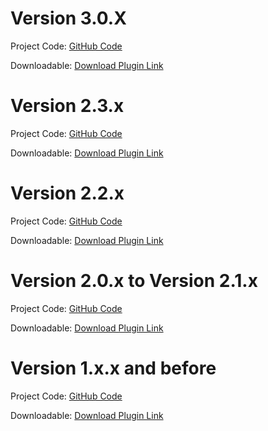 Version 3.0.X
=================================

Project Code: [GitHub Code](https://github.com/cardstream/OpenCart/tree/3.0.X)

Downloadable: [Download Plugin Link](https://github.com/cardstream/OpenCart/archive/3.0.X.zip)


Version 2.3.x
=================================

Project Code: [GitHub Code](https://github.com/cardstream/Opencart/tree/2.3.x)

Downloadable: [Download Plugin Link](https://github.com/cardstream/Opencart/archive/2.3.x.zip)


Version 2.2.x
=================================

Project Code: [GitHub Code](https://github.com/cardstream/Opencart/tree/2.2.x)

Downloadable: [Download Plugin Link](https://github.com/cardstream/Opencart/archive/2.2.x.zip)


Version 2.0.x to Version 2.1.x
=================================

Project Code: [GitHub Code](https://github.com/cardstream/Opencart/tree/2.0.x)

Downloadable: [Download Plugin Link](https://github.com/cardstream/Opencart/archive/2.0.x.zip)


Version 1.x.x and before
=================================

Project Code: [GitHub Code](https://github.com/cardstream/Opencart/tree/1.5.6.4)

Downloadable: [Download Plugin Link](https://github.com/cardstream/Opencart/archive/1.5.6.4.zip)
